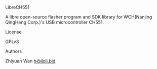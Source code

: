 LibreCH551

A libre open-source flasher program and SDK library for WCH(Nanjing QingHeng Corp.)'s USB microcontroller CH551.


License

GPLv3

Authors

Zhiyuan Wan <h@iloli.bid>
